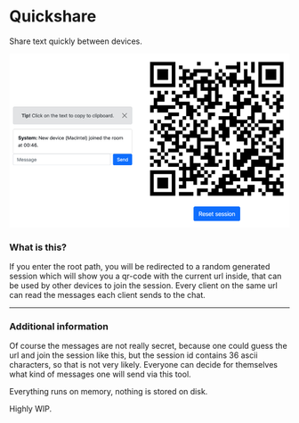 # Quickshare

Share text quickly between devices.

![Screenshot](screenshot.png)

### What is this?

If you enter the root path, you will be redirected to a random generated session which will show you
a qr-code with the current url inside, that can be used by other devices to join the session.
Every client on the same url can read the messages each client sends to the chat.

___
### Additional information

Of course the messages are not really secret, because one could guess the url and join the session
like this, but the session id contains 36 ascii characters, so that is not very likely. Everyone can
decide for themselves what kind of messages one will send via this tool.

Everything runs on memory, nothing is stored on disk.

Highly WIP.